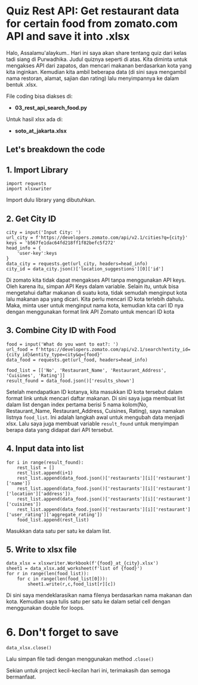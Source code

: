 # Quiz Rest API: Get restaurant data for certain food from zomato.com API and save it into .xlsx

Halo, Assalamu'alaykum..
Hari ini saya akan share tentang quiz dari kelas tadi siang di Purwadhika. Judul quiznya seperti di atas. Kita diminta untuk mengakses API dari zapatos, dan mencari makanan berdasarkan kota yang kita inginkan. Kemudian kita ambil beberapa data (di sini saya mengambil nama restoran, alamat, sajian dan rating) lalu menyimpannya ke dalam bentuk .xlsx.

File coding bisa diakses di:
- **03_rest_api_search_food.py**

Untuk hasil xlsx ada di:
- **soto_at_jakarta.xlsx**

## Let's breakdown the code
## 1. Import Library
```
import requests
import xlsxwriter
```
Import dulu library yang dibutuhkan.

## 2. Get City ID
```
city = input('Input City: ')
url_city = f'https://developers.zomato.com/api/v2.1/cities?q={city}'
keys = 'b567fe1dac64fd218ff1f82befc5f272'
head_info = {
    'user-key':keys
}
data_city = requests.get(url_city, headers=head_info)
city_id = data_city.json()['location_suggestions'][0]['id']
```
Di zomato kita tidak dapat mengakses API tanpa menggunakan API keys. Oleh karena itu, simpan API Keys dalam variable. Selain itu, untuk bisa mengetahui daftar makanan di suatu kota, tidak semudah menginput kota lalu makanan apa yang dicari. Kita perlu mencari ID kota terlebih dahulu. Maka, minta user untuk menginput nama kota, kemudian kita cari ID nya dengan menggunakan format link API Zomato untuk mencari ID kota

## 3. Combine City ID with Food
```
food = input('What do you want to eat?: ')
url_food = f'https://developers.zomato.com/api/v2.1/search?entity_id={city_id}&entity_type=city&q={food}'
data_food = requests.get(url_food, headers=head_info)

food_list = [['No', 'Restaurant_Name', 'Restaurant_Address', 'Cuisines', 'Rating']]
result_found = data_food.json()['results_shown']
```
Setelah mendapatkan ID kotanya, kita masukkan ID kota tersebut dalam format link untuk mencari daftar makanan.
Di sini saya juga membuat list dalam list dengan index pertama berisi 5 nama kolom(No, Restaurant_Name, Restaurant_Address, Cuisines, Rating), saya namakan listnya `food_list`. Ini adalah langkah awal untuk mengubah data menjadi xlsx.
Lalu saya juga membuat variable `result_found` untuk menyimpan berapa data yang didapat dari API tersebut.

## 4. Input data into list
```
for i in range(result_found):
    rest_list = []
    rest_list.append(i+1)
    rest_list.append(data_food.json()['restaurants'][i]['restaurant']['name'])
    rest_list.append(data_food.json()['restaurants'][i]['restaurant']['location']['address'])
    rest_list.append(data_food.json()['restaurants'][i]['restaurant']['cuisines'])
    rest_list.append(data_food.json()['restaurants'][i]['restaurant']['user_rating']['aggregate_rating'])
    food_list.append(rest_list)
```
Masukkan data satu per satu ke dalam list.

## 5. Write to xlsx file
```
data_xlsx = xlsxwriter.Workbook(f'{food}_at_{city}.xlsx')
sheet1 = data_xlsx.add_worksheet(f'list of {food}')
for r in range(len(food_list)):
    for c in range(len(food_list[0])):
        sheet1.write(r,c,food_list[r][c])
```
Di sini saya mendeklarasikan nama filenya berdasarkan nama makanan dan kota. Kemudian saya tulis satu per satu ke dalam setial cell dengan menggunakan double for loops.

# 6. Don't forget to save
```
data_xlsx.close()
```
Lalu simpan file tadi dengan menggunakan method .`close()`

Sekian untuk project kecil-kecilan hari ini, terimakasih dan semoga bermanfaat.
